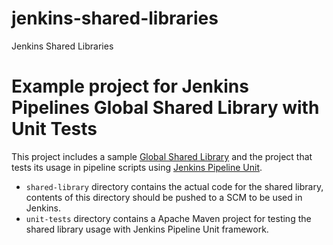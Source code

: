 # jenkins-shared-libraries

Jenkins Shared Libraries

# Example project for Jenkins Pipelines Global Shared Library with Unit Tests

This project includes a sample [Global Shared Library](https://jenkins.io/doc/book/pipeline/shared-libraries/) and the project that tests its usage in pipeline scripts using 
[Jenkins Pipeline Unit](https://github.com/lesfurets/JenkinsPipelineUnit).


* `shared-library` directory contains the actual code for the shared library, contents of this directory should be pushed to a SCM to be used in Jenkins.
* `unit-tests` directory contains a Apache Maven project for testing the shared library usage with Jenkins Pipeline Unit framework.